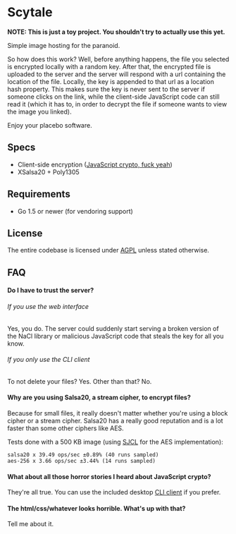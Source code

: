 # Scytale

__NOTE: This is just a toy project. You shouldn't try to actually use this
yet.__

Simple image hosting for the paranoid.

So how does this work? Well, before anything happens, the file you selected is
encrypted locally with a random key. After that, the encrypted file is uploaded
to the server and the server will respond with a url containing the location of
the file. Locally, the key is appended to that url as a location hash property.
This makes sure the key is never sent to the server if someone clicks on the
link, while the client-side JavaScript code can still read it (which it has to,
in order to decrypt the file if someone wants to view the image you linked).

Enjoy your placebo software.

## Specs

- Client-side encryption
([JavaScript crypto, fuck yeah](https://github.com/jedisct1/libsodium.js))
- XSalsa20 + Poly1305

## Requirements

- Go 1.5 or newer (for vendoring support)

## License

The entire codebase is licensed under [AGPL](LICENSE) unless stated otherwise.

## FAQ
#### Do I have to trust the server?

###### If you use the web interface

Yes, you do. The server could suddenly start serving a broken version of the
NaCl library or malicious JavaScript code that steals the key for all you know.

###### If you only use the CLI client

To not delete your files? Yes. Other than that? No.

#### Why are you using Salsa20, a stream cipher, to encrypt files?

Because for small files, it really doesn't matter whether you're using a block
cipher or a stream cipher. Salsa20 has a really good reputation and is a lot
faster than some other ciphers like AES.

Tests done with a 500 KB image
(using [SJCL](https://bitwiseshiftleft.github.io/sjcl/) for the AES
implementation):

```
salsa20 x 39.49 ops/sec ±0.89% (40 runs sampled)
aes-256 x 3.66 ops/sec ±3.44% (14 runs sampled)
```

#### What about all those horror stories I heard about JavaScript crypto?

They're all true. You can use the included desktop [CLI client](client) if you
prefer.

#### The html/css/whatever looks horrible. What's up with that?

Tell me about it.
